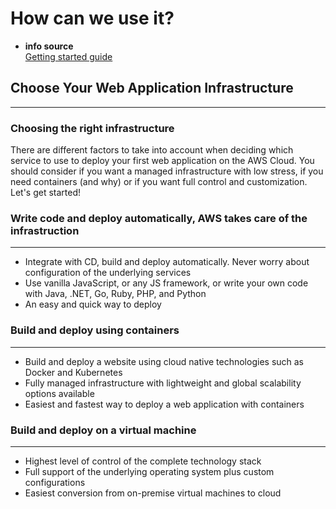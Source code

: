 # **How can we use it?**

- **info source**  
[Getting started guide](https://aws.amazon.com/getting-started/guides/deploy-webapp-decision/?pg=gs&sec=lyfa)

## **Choose Your Web Application Infrastructure**
--- 
### **Choosing the right infrastructure**

There are different factors to take into account when deciding which service to use to deploy your first web application on the AWS Cloud. You should consider if you want a managed infrastructure with low stress, if you need containers (and why) or if you want full control and customization. Let's get started!

### Write code and deploy automatically, AWS takes care of the infrastruction
---
- Integrate with CD, build and deploy automatically. Never worry about configuration of the underlying services
- Use vanilla JavaScript, or any JS framework, or write your own code with Java, .NET, Go, Ruby, PHP, and Python
- An easy and quick way to deploy

### **Build and deploy using containers**
---
- Build and deploy a website using cloud native technologies such as Docker and Kubernetes
- Fully managed infrastructure with lightweight and global scalability options available
- Easiest and fastest way to deploy a web application with containers

### **Build and deploy on a virtual machine**
---
- Highest level of control of the complete technology stack
- Full support of the underlying operating system plus custom configurations
- Easiest conversion from on-premise virtual machines to cloud